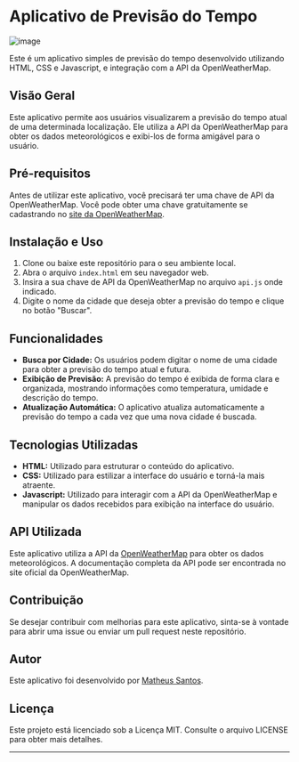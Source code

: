 # Aplicativo de Previsão do Tempo
![image](https://github.com/matheusesdev/previsao-do-tempo/assets/144345022/57421a8f-9f25-4b8a-a59d-85c480bf1840)


Este é um aplicativo simples de previsão do tempo desenvolvido utilizando HTML, CSS e Javascript, e integração com a API da OpenWeatherMap.

## Visão Geral

Este aplicativo permite aos usuários visualizarem a previsão do tempo atual de uma determinada localização. Ele utiliza a API da OpenWeatherMap para obter os dados meteorológicos e exibi-los de forma amigável para o usuário.

## Pré-requisitos

Antes de utilizar este aplicativo, você precisará ter uma chave de API da OpenWeatherMap. Você pode obter uma chave gratuitamente se cadastrando no [site da OpenWeatherMap](https://home.openweathermap.org/users/sign_up).

## Instalação e Uso

1. Clone ou baixe este repositório para o seu ambiente local.
2. Abra o arquivo `index.html` em seu navegador web.
3. Insira a sua chave de API da OpenWeatherMap no arquivo `api.js` onde indicado.
4. Digite o nome da cidade que deseja obter a previsão do tempo e clique no botão "Buscar".

## Funcionalidades

- **Busca por Cidade:** Os usuários podem digitar o nome de uma cidade para obter a previsão do tempo atual e futura.
- **Exibição de Previsão:** A previsão do tempo é exibida de forma clara e organizada, mostrando informações como temperatura, umidade e descrição do tempo.
- **Atualização Automática:** O aplicativo atualiza automaticamente a previsão do tempo a cada vez que uma nova cidade é buscada.

## Tecnologias Utilizadas

- **HTML:** Utilizado para estruturar o conteúdo do aplicativo.
- **CSS:** Utilizado para estilizar a interface do usuário e torná-la mais atraente.
- **Javascript:** Utilizado para interagir com a API da OpenWeatherMap e manipular os dados recebidos para exibição na interface do usuário.

## API Utilizada

Este aplicativo utiliza a API da [OpenWeatherMap](https://openweathermap.org/api) para obter os dados meteorológicos. A documentação completa da API pode ser encontrada no site oficial da OpenWeatherMap.

## Contribuição

Se desejar contribuir com melhorias para este aplicativo, sinta-se à vontade para abrir uma issue ou enviar um pull request neste repositório.

## Autor

Este aplicativo foi desenvolvido por [Matheus Santos](https://www.linkedin.com/in/matheusessantos/).

## Licença

Este projeto está licenciado sob a Licença MIT. Consulte o arquivo LICENSE para obter mais detalhes.

--- 

